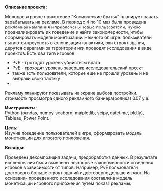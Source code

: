 **Описание проекта:** 

Молодое игровое приложение "Космические братья" планирует начать зарабатывать на рекламе. В период с 4 по 10 мая была проведена рекламная кампания и привлечены новые пользователи, нужно проанализировать их поведение и найти закономерности, чтобы сформировать модель монетизации.
Немного об игре: пользователи пытаются преуспеть в колонизации галактики, они строят здания, дерутся с врагами за территории или проводят исследования в виде проектов. Есть два типа игроков:
- PvP - проходят уровень убийством врага
- PvE - проходят уровень завершив исследовательский проект
- также есть пользователи, которые еще не прошли уровень и не выбрали свою тактику
- 
Рекламу планируют показывать на экране выбора постройки, стоимость просмотра одного рекламного баннера(ролика) 0.07 у.е.

**Инструменты:**\
Python (pandas, numpy, seaborn, matplotlib, scipy, datetime, plotly), Tableau, Power Point.

**Цель:** \
Изучив поведение пользователей в игре, сформировать модель монетизации для игрового приложения.

**Выводы:**

Проведена декомпозиция задачи, предобработка данных. В результате исследования были выявлены некоторые закономерности поведения игроков в зависимости от типов. 
Например, PvE пользователи достоверно больше строят зданий и достоверно дольше играют. На основании проведенного исследования составлена модель монетизации игрового приложения
путем показа рекламы.
